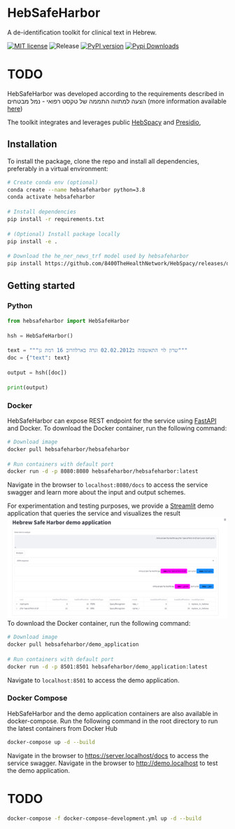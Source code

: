 # HebSafeHarbor

A de-identification toolkit for clinical text in Hebrew.

[![MIT license](https://img.shields.io/badge/license-MIT-brightgreen.svg)](http://opensource.org/licenses/MIT) ![Release](https://img.shields.io/github/v/release/8400TheHealthNetwork/HebSafeHarbor.svg) [![PyPI version](https://badge.fury.io/py/hebsafeharbor.svg)](https://badge.fury.io/py/hebsafeharbor) [![Pypi Downloads](https://img.shields.io/pypi/dm/hebsafeharbor.svg)](https://img.shields.io/pypi/dm/hebsafeharbor.svg) 

# TODO
HebSafeHarbor was developed according to the requirements described in הצעה למתווה התממה של טקסט רפואי - נמל מבטחים (more information available [here](docs/))

The toolkit integrates and leverages public [HebSpacy](https://github.com/8400TheHealthNetwork/HebSpacy) and [Presidio](https://microsoft.github.io/presidio/), 



## Installation

To install the package, clone the repo and install all dependencies, preferably in a virtual environment:

``` sh
# Create conda env (optional)
conda create --name hebsafeharbor python=3.8
conda activate hebsafeharbor

# Install dependencies
pip install -r requirements.txt

# (Optional) Install package locally
pip install -e .

# Download the he_ner_news_trf model used by hebsafeharbor
pip install https://github.com/8400TheHealthNetwork/HebSpacy/releases/download/he_ner_news_trf-3.2.1/he_ner_news_trf-3.2.1-py3-none-any.whl
```

## Getting started

### Python

```python
from hebsafeharbor import HebSafeHarbor

hsh = HebSafeHarbor()

text = """שרון לוי התאשפזה ב02.02.2012 וגרה בארלוזרוב 16 רמת גן"""
doc = {"text": text}

output = hsh([doc])

print(output)
```

### Docker 
HebSafeHarbor can expose REST endpoint for the service using [FastAPI](https://fastapi.tiangolo.com/) and Docker. 
To download the Docker container, run the following command:
```bash
# Download image
docker pull hebsafeharbor/hebsafeharbor

# Run containers with default port
docker run -d -p 8080:8080 hebsafeharbor/hebsafeharbor:latest
```
Navigate in the browser to `localhost:8080/docs` to access the service swagger and learn more about the input and output schemes.

For experimentation and testing purposes, we provide a [Streamlit](https://streamlit.io/) demo application that queries the service and visualizes the result 
![](images/demo_application.png)
To download the Docker container, run the following command:
```sh
# Download image
docker pull hebsafeharbor/demo_application

# Run containers with default port
docker run -d -p 8501:8501 hebsafeharbor/demo_application:latest
```
Navigate to `localhost:8501` to access the demo application.

### Docker Compose
HebSafeHarbor and the demo application containers are also available in docker-compose.
Run the following command in the root directory to run the latest containers from Docker Hub
```sh
docker-compose up -d --build
```
Navigate in the browser to <https://server.localhost/docs> to access the service swagger.
Navigate in the browser to <http://demo.localhost> to test the demo application.


# TODO 
```sh
docker-compose -f docker-compose-development.yml up -d --build
```
